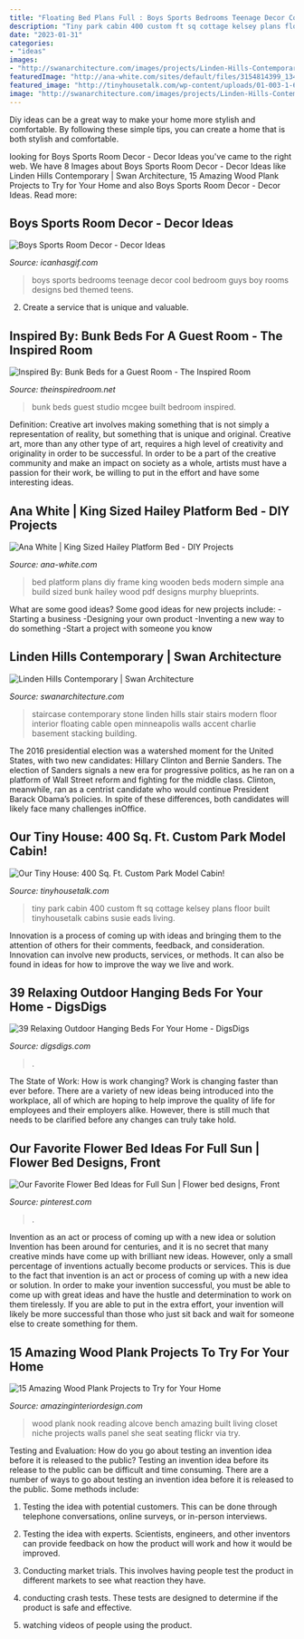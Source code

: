 ```yaml
---
title: "Floating Bed Plans Full : Boys Sports Bedrooms Teenage Decor Cool Bedroom Guys Boy Rooms Designs Bed Themed Teens"
description: "Tiny park cabin 400 custom ft sq cottage kelsey plans floor built tinyhousetalk cabins susie eads living"
date: "2023-01-31"
categories:
- "ideas"
images:
- "http://swanarchitecture.com/images/projects/Linden-Hills-Contemporary/Linden-Hills-Contemporary-04.jpg"
featuredImage: "http://ana-white.com/sites/default/files/3154814399_1346211702.jpg"
featured_image: "http://tinyhousetalk.com/wp-content/uploads/01-003-1-600x400.jpg"
image: "http://swanarchitecture.com/images/projects/Linden-Hills-Contemporary/Linden-Hills-Contemporary-04.jpg"
---
```



Diy ideas can be a great way to make your home more stylish and comfortable. By following these simple tips, you can create a home that is both stylish and comfortable.

	

		
looking for Boys Sports Room Decor - Decor Ideas you've came to the right web. We have 8 Images about Boys Sports Room Decor - Decor Ideas like Linden Hills Contemporary | Swan Architecture, 15 Amazing Wood Plank Projects to Try for Your Home and also Boys Sports Room Decor - Decor Ideas. Read more:
		
    
## Boys Sports Room Decor - Decor Ideas

<img loading=lazy src="https://www.icanhasgif.com/wp-content/uploads/2016/05/Boys-Sports-Room-Decor.jpg" onerror="this.onerror=null;this.src='https://tse1.mm.bing.net/th?id=OIP.0QY9jIsd4iJnDTWMWLxcygEgDY&amp;pid=15.1';" alt="Boys Sports Room Decor - Decor Ideas">

_Source: icanhasgif.com_

>boys sports bedrooms teenage decor cool bedroom guys boy rooms designs bed themed teens. 

	

2. Create a service that is unique and valuable.

    
## Inspired By: Bunk Beds For A Guest Room - The Inspired Room

<img loading=lazy src="http://theinspiredroom.net/wp-content/uploads/2017/05/Kids-bedroom-with-built-in-bunk-beds-studio-mcgee-1.jpg" onerror="this.onerror=null;this.src='https://tse2.mm.bing.net/th?id=OIP.WO3yhVYJnBMtsFMZmETmrgHaLK&amp;pid=15.1';" alt="Inspired By: Bunk Beds for a Guest Room - The Inspired Room">

_Source: theinspiredroom.net_

>bunk beds guest studio mcgee built bedroom inspired. 

	

Definition: Creative art involves making something that is not simply a representation of reality, but something that is unique and original.
Creative art, more than any other type of art, requires a high level of creativity and originality in order to be successful. In order to be a part of the creative community and make an impact on society as a whole, artists must have a passion for their work, be willing to put in the effort and have some interesting ideas.

    
## Ana White | King Sized Hailey Platform Bed - DIY Projects

<img loading=lazy src="http://ana-white.com/sites/default/files/3154814399_1346211702.jpg" onerror="this.onerror=null;this.src='https://tse1.mm.bing.net/th?id=OIP.VMHrQ8NjyzpwvNxs_0U3SgHaFj&amp;pid=15.1';" alt="Ana White | King Sized Hailey Platform Bed - DIY Projects">

_Source: ana-white.com_

>bed platform plans diy frame king wooden beds modern simple ana build sized bunk hailey wood pdf designs murphy blueprints. 

	

What are some good ideas?
Some good ideas for new projects include: 
-Starting a business 
-Designing your own product 
-Inventing a new way to do something 
-Start a project with someone you know

    
## Linden Hills Contemporary | Swan Architecture

<img loading=lazy src="http://swanarchitecture.com/images/projects/Linden-Hills-Contemporary/Linden-Hills-Contemporary-04.jpg" onerror="this.onerror=null;this.src='https://tse3.mm.bing.net/th?id=OIP.lTQIkwLH6WxxD3rKm044rwHaLH&amp;pid=15.1';" alt="Linden Hills Contemporary | Swan Architecture">

_Source: swanarchitecture.com_

>staircase contemporary stone linden hills stair stairs modern floor interior floating cable open minneapolis walls accent charlie basement stacking building. 

	

The 2016 presidential election was a watershed moment for the United States, with two new candidates: Hillary Clinton and Bernie Sanders. The election of Sanders signals a new era for progressive politics, as he ran on a platform of Wall Street reform and fighting for the middle class. Clinton, meanwhile, ran as a centrist candidate who would continue President Barack Obama’s policies. In spite of these differences, both candidates will likely face many challenges inOffice.

    
## Our Tiny House: 400 Sq. Ft. Custom Park Model Cabin!

<img loading=lazy src="http://tinyhousetalk.com/wp-content/uploads/01-003-1-600x400.jpg" onerror="this.onerror=null;this.src='https://tse3.mm.bing.net/th?id=OIP.sE2e0wLQcFADr3jcXTyBdAHaE8&amp;pid=15.1';" alt="Our Tiny House: 400 Sq. Ft. Custom Park Model Cabin!">

_Source: tinyhousetalk.com_

>tiny park cabin 400 custom ft sq cottage kelsey plans floor built tinyhousetalk cabins susie eads living. 

	

Innovation is a process of coming up with ideas and bringing them to the attention of others for their comments, feedback, and consideration. Innovation can involve new products, services, or methods. It can also be found in ideas for how to improve the way we live and work.

    
## 39 Relaxing Outdoor Hanging Beds For Your Home - DigsDigs

<img loading=lazy src="https://www.digsdigs.com/photos/relaxing-outdoor-hanging-beds-30.jpg" onerror="this.onerror=null;this.src='https://tse4.mm.bing.net/th?id=OIP.m2ub5a6dWY6Vaa71lP7d7wHaHa&amp;pid=15.1';" alt="39 Relaxing Outdoor Hanging Beds For Your Home - DigsDigs">

_Source: digsdigs.com_

>. 

	

The State of Work: How is work changing?
Work is changing faster than ever before. There are a variety of new ideas being introduced into the workplace, all of which are hoping to help improve the quality of life for employees and their employers alike. However, there is still much that needs to be clarified before any changes can truly take hold.

    
## Our Favorite Flower Bed Ideas For Full Sun | Flower Bed Designs, Front

<img loading=lazy src="https://i.pinimg.com/736x/91/dc/12/91dc120573e220ac275b391fa540135b.jpg" onerror="this.onerror=null;this.src='https://tse4.mm.bing.net/th?id=OIP.vHNa2pNzQqL4-YwVqlCv1AHaLH&amp;pid=15.1';" alt="Our Favorite Flower Bed Ideas for Full Sun | Flower bed designs, Front">

_Source: pinterest.com_

>. 

	

Invention as an act or process of coming up with a new idea or solution
Invention has been around for centuries, and it is no secret that many creative minds have come up with brilliant new ideas. However, only a small percentage of inventions actually become products or services. This is due to the fact that invention is an act or process of coming up with a new idea or solution. In order to make your invention successful, you must be able to come up with great ideas and have the hustle and determination to work on them tirelessly. If you are able to put in the extra effort, your invention will likely be more successful than those who just sit back and wait for someone else to create something for them.

    
## 15 Amazing Wood Plank Projects To Try For Your Home

<img loading=lazy src="http://www.amazinginteriordesign.com/wp-content/uploads/2015/06/12.jpg" onerror="this.onerror=null;this.src='https://tse3.mm.bing.net/th?id=OIP.4BMqTCd-0rpODdbzjzXIWgHaLE&amp;pid=15.1';" alt="15 Amazing Wood Plank Projects to Try for Your Home">

_Source: amazinginteriordesign.com_

>wood plank nook reading alcove bench amazing built living closet niche projects walls panel she seat seating flickr via try. 

	

Testing and Evaluation: How do you go about testing an invention idea before it is released to the public?
Testing an invention idea before its release to the public can be difficult and time consuming. There are a number of ways to go about testing an invention idea before it is released to the public. Some methods include:
1) Testing the idea with potential customers. This can be done through telephone conversations, online surveys, or in-person interviews.

2) Testing the idea with experts. Scientists, engineers, and other inventors can provide feedback on how the product will work and how it would be improved.

3) Conducting market trials. This involves having people test the product in different markets to see what reaction they have.

4) conducting crash tests. These tests are designed to determine if the product is safe and effective.

5) watching videos of people using the product.

